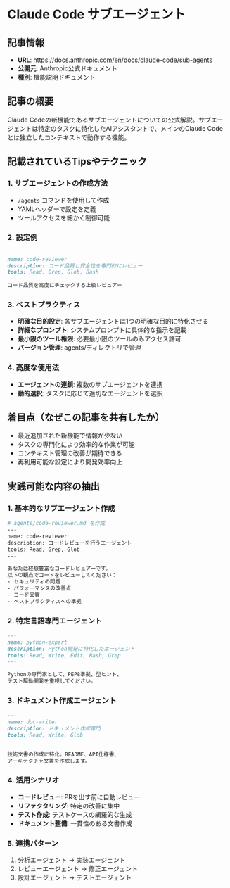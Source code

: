 # Claude Code サブエージェント

## 記事情報
- **URL**: https://docs.anthropic.com/en/docs/claude-code/sub-agents
- **公開元**: Anthropic公式ドキュメント
- **種別**: 機能説明ドキュメント

## 記事の概要
Claude Codeの新機能であるサブエージェントについての公式解説。サブエージェントは特定のタスクに特化したAIアシスタントで、メインのClaude Codeとは独立したコンテキストで動作する機能。

## 記載されているTipsやテクニック

### 1. サブエージェントの作成方法
- `/agents` コマンドを使用して作成
- YAMLヘッダーで設定を定義
- ツールアクセスを細かく制御可能

### 2. 設定例
```markdown
---
name: code-reviewer
description: コード品質と安全性を専門的にレビュー
tools: Read, Grep, Glob, Bash
---
コード品質を高度にチェックする上級レビュアー
```

### 3. ベストプラクティス
- **明確な目的設定**: 各サブエージェントは1つの明確な目的に特化させる
- **詳細なプロンプト**: システムプロンプトに具体的な指示を記載
- **最小限のツール権限**: 必要最小限のツールのみアクセス許可
- **バージョン管理**: agents/ディレクトリで管理

### 4. 高度な使用法
- **エージェントの連鎖**: 複数のサブエージェントを連携
- **動的選択**: タスクに応じて適切なエージェントを選択

## 着目点（なぜこの記事を共有したか）
- 最近追加された新機能で情報が少ない
- タスクの専門化により効率的な作業が可能
- コンテキスト管理の改善が期待できる
- 再利用可能な設定により開発効率向上

## 実践可能な内容の抽出

### 1. 基本的なサブエージェント作成
```bash
# agents/code-reviewer.md を作成
---
name: code-reviewer
description: コードレビューを行うエージェント
tools: Read, Grep, Glob
---

あなたは経験豊富なコードレビュアーです。
以下の観点でコードをレビューしてください：
- セキュリティの問題
- パフォーマンスの改善点
- コード品質
- ベストプラクティスへの準拠
```

### 2. 特定言語専門エージェント
```markdown
---
name: python-expert
description: Python開発に特化したエージェント
tools: Read, Write, Edit, Bash, Grep
---

Pythonの専門家として、PEP8準拠、型ヒント、
テスト駆動開発を重視してください。
```

### 3. ドキュメント作成エージェント
```markdown
---
name: doc-writer
description: ドキュメント作成専門
tools: Read, Write, Glob
---

技術文書の作成に特化。README、API仕様書、
アーキテクチャ文書を作成します。
```

### 4. 活用シナリオ
- **コードレビュー**: PRを出す前に自動レビュー
- **リファクタリング**: 特定の改善に集中
- **テスト作成**: テストケースの網羅的な生成
- **ドキュメント整備**: 一貫性のある文書作成

### 5. 連携パターン
1. 分析エージェント → 実装エージェント
2. レビューエージェント → 修正エージェント
3. 設計エージェント → テストエージェント